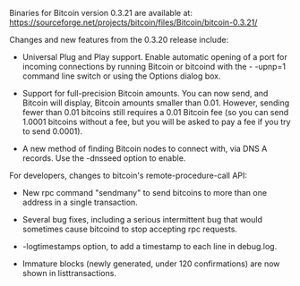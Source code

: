 Binaries for Bitcoin version 0.3.21 are available at:
  https://sourceforge.net/projects/bitcoin/files/Bitcoin/bitcoin-0.3.21/

Changes and new features from the 0.3.20 release include:

* Universal Plug and Play support.  Enable automatic opening of a port for incoming connections by running Bitcoin or bitcoind with the - -upnp=1 command line switch or using the Options dialog box.

* Support for full-precision Bitcoin amounts.  You can now send, and Bitcoin will display, Bitcoin amounts smaller than 0.01.  However, sending fewer than 0.01 bitcoins still requires a 0.01 Bitcoin fee (so you can send 1.0001 bitcoins without a fee, but you will be asked to pay a fee if you try to send 0.0001).

* A new method of finding Bitcoin nodes to connect with, via DNS A records. Use the -dnsseed option to enable.

For developers, changes to bitcoin's remote-procedure-call API:

* New rpc command "sendmany" to send bitcoins to more than one address in a single transaction.

* Several bug fixes, including a serious intermittent bug that would sometimes cause bitcoind to stop accepting rpc requests. 

* -logtimestamps option, to add a timestamp to each line in debug.log.

* Immature blocks (newly generated, under 120 confirmations) are now shown in listtransactions.
